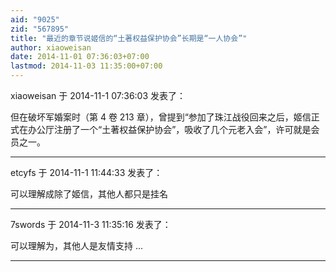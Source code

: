 ```yaml
---
aid: "9025"
zid: "567895"
title: "最近的章节说姬信的“土著权益保护协会”长期是“一人协会”"
author: xiaoweisan
date: 2014-11-01 07:36:03+07:00
lastmod: 2014-11-03 11:35:00+07:00
---
```


xiaoweisan 于 2014-11-1 07:36:03 发表了：

但在破坏军婚案时（第 4 卷 213 章），曾提到“参加了珠江战役回来之后，姬信正式在办公厅注册了一个“土著权益保护协会”，吸收了几个元老入会”，许可就是会员之一。

---

etcyfs 于 2014-11-1 11:44:33 发表了：

可以理解成除了姬信，其他人都只是挂名

---

7swords 于 2014-11-3 11:35:16 发表了：

可以理解为，其他人是友情支持 ...

---
